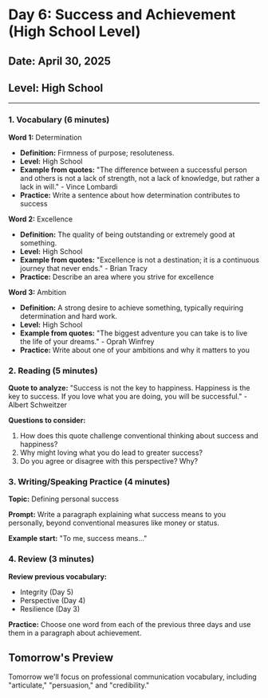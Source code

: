 # Day 6: Success and Achievement (High School Level)

## Date: April 30, 2025
## Level: High School

---

### 1. Vocabulary (6 minutes)

**Word 1:** Determination
- **Definition:** Firmness of purpose; resoluteness.
- **Level:** High School
- **Example from quotes:** "The difference between a successful person and others is not a lack of strength, not a lack of knowledge, but rather a lack in will." - Vince Lombardi
- **Practice:** Write a sentence about how determination contributes to success

**Word 2:** Excellence
- **Definition:** The quality of being outstanding or extremely good at something.
- **Level:** High School
- **Example from quotes:** "Excellence is not a destination; it is a continuous journey that never ends." - Brian Tracy
- **Practice:** Describe an area where you strive for excellence

**Word 3:** Ambition
- **Definition:** A strong desire to achieve something, typically requiring determination and hard work.
- **Level:** High School
- **Example from quotes:** "The biggest adventure you can take is to live the life of your dreams." - Oprah Winfrey
- **Practice:** Write about one of your ambitions and why it matters to you

### 2. Reading (5 minutes)

**Quote to analyze:** "Success is not the key to happiness. Happiness is the key to success. If you love what you are doing, you will be successful." - Albert Schweitzer

**Questions to consider:**
1. How does this quote challenge conventional thinking about success and happiness?
2. Why might loving what you do lead to greater success?
3. Do you agree or disagree with this perspective? Why?

### 3. Writing/Speaking Practice (4 minutes)

**Topic:** Defining personal success

**Prompt:** Write a paragraph explaining what success means to you personally, beyond conventional measures like money or status.

**Example start:**
"To me, success means..."

### 4. Review (3 minutes)

**Review previous vocabulary:**
- Integrity (Day 5)
- Perspective (Day 4)
- Resilience (Day 3)

**Practice:** Choose one word from each of the previous three days and use them in a paragraph about achievement.

## Tomorrow's Preview

Tomorrow we'll focus on professional communication vocabulary, including "articulate," "persuasion," and "credibility."
